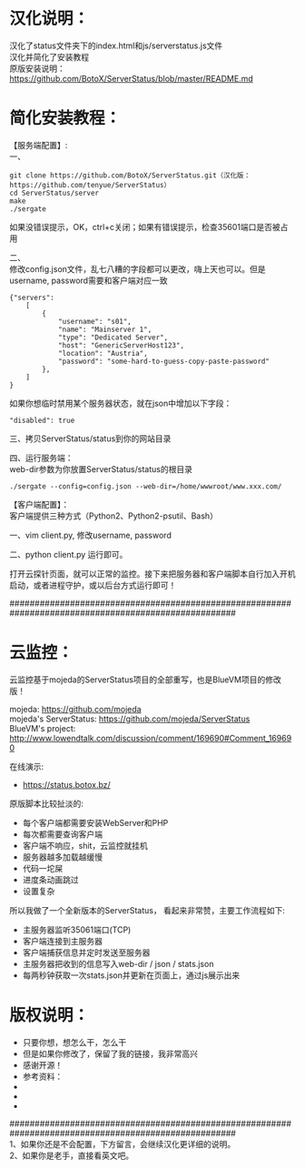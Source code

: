 # 汉化说明：      
汉化了status文件夹下的index.html和js/serverstatus.js文件      
汉化并简化了安装教程      
原版安装说明：https://github.com/BotoX/ServerStatus/blob/master/README.md      

# 简化安装教程：     

【服务端配置】:        
一、      
```
git clone https://github.com/BotoX/ServerStatus.git（汉化版：https://github.com/tenyue/ServerStatus）
cd ServerStatus/server
make
./sergate
```
如果没错误提示，OK，ctrl+c关闭；如果有错误提示，检查35601端口是否被占用    

二、     
修改config.json文件，乱七八糟的字段都可以更改，嗨上天也可以。但是username, password需要和客户端对应一致     
```
{"servers":
	[
		{
			"username": "s01",
			"name": "Mainserver 1",
			"type": "Dedicated Server",
			"host": "GenericServerHost123",
			"location": "Austria",
			"password": "some-hard-to-guess-copy-paste-password"
		},
	]
}
```
如果你想临时禁用某个服务器状态，就在json中增加以下字段：       
```
"disabled": true
```

三、拷贝ServerStatus/status到你的网站目录       

四、运行服务端：       
web-dir参数为你放置ServerStatus/status的根目录   
```
./sergate --config=config.json --web-dir=/home/wwwroot/www.xxx.com/   
```

【客户端配置】：          
客户端提供三种方式（Python2、Python2-psutil、Bash）          

一、vim client.py, 修改username, password        

二、python client.py 运行即可。      

打开云探针页面，就可以正常的监控。接下来把服务器和客户端脚本自行加入开机启动，或者进程守护，或以后台方式运行即可！         

#####################################################################################################     
# 云监控：   

云监控基于mojeda的ServerStatus项目的全部重写，也是BlueVM项目的修改版！        

mojeda: https://github.com/mojeda       
mojeda's ServerStatus: https://github.com/mojeda/ServerStatus      
BlueVM's project: http://www.lowendtalk.com/discussion/comment/169690#Comment_169690      

在线演示:   
* https://status.botox.bz/     

原版脚本比较扯淡的:     
* 每个客户端都需要安装WebServer和PHP   
* 每次都需要查询客户端
* 客户端不响应，shit，云监控就挂机
* 服务器越多加载越缓慢
* 代码一坨屎
* 进度条动画跳过
* 设置复杂

所以我做了一个全新版本的ServerStatus， 看起来非常赞，主要工作流程如下:    
* 主服务器监听35061端口(TCP)
* 客户端连接到主服务器
* 客户端捕获信息并定时发送至服务器
* 主服务器把收到的信息写入web-dir / json / stats.json
* 每两秒钟获取一次stats.json并更新在页面上，通过js展示出来

# 版权说明：
* 只要你想，想怎么干，怎么干
* 但是如果你修改了，保留了我的链接，我非常高兴
* 感谢开源！
* 参考资料：
* [BlueVM]: http://www.lowendtalk.com/discussion/comment/169690#Comment_169690
* [mojeda's ServerStatus]: https://github.com/mojeda/ServerStatus
* [Teeworlds]: https://github.com/teeworlds/teeworlds

#####################################################################################################      
1、如果你还是不会配置，下方留言，会继续汉化更详细的说明。         
2、如果你是老手，直接看英文吧。      
